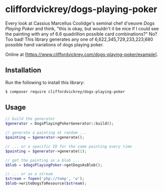 # cliffordvickrey/dogs-playing-poker

Every look at Cassius Marcellus Coolidge's seminal chef d'oeuvre *Dogs Playing Poker* and think,  "this is okay, but wouldn't it be nice if I could see the painting with any of 6.6 quadrillion possible card combinations?" No? Too bad! This library generates any one of 6,622,345,729,233,223,680 possible hand variations of dogs playing poker.

Online at [https://www.cliffordvickrey.com/dogs-playing-poker/example].

## Installation

Run the following to install this library:
```bash
$ composer require cliffordvickrey/dogs-playing-poker
```

## Usage

```php
// build the generator
$generator = DogsPlayingPokerGenerator::build();

// generate a painting at random ...
$painting = $generator->generate();

// ... or a specific ID for the same painting every time
$painting = $generator->generate(1);

// get the painting as a blob ...
$blob = $dogsPlayingPoker->getDogsAsBlob();

// ... or as a stream
$stream = fopen('php://temp', 'w');
$blob->writeDogsToResource($stream);
```
